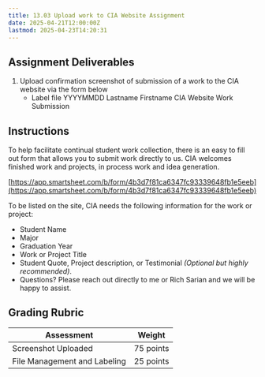```yaml
---
title: 13.03 Upload work to CIA Website Assignment
date: 2025-04-21T12:00:00Z
lastmod: 2025-04-23T14:20:31
---
```


## Assignment Deliverables

1. Upload confirmation screenshot of submission of a work to the CIA website via the form below
   - Label file YYYYMMDD Lastname Firstname CIA Website Work Submission

## Instructions

To help facilitate continual student work collection, there is an easy to fill out form that allows you to submit work directly to us. CIA welcomes finished work and projects, in process work and idea generation.

[https://app.smartsheet.com/b/form/4b3d7f81ca6347fc93339648fb1e5eeb](https://app.smartsheet.com/b/form/4b3d7f81ca6347fc93339648fb1e5eeb)

To be listed on the site, CIA needs the following information for the work or project:

- Student Name
- Major
- Graduation Year
- Work or Project Title
- Student Quote, Project description, or Testimonial _(Optional but highly recommended)_.
- Questions? Please reach out directly to me or Rich Sarian and we will be happy to assist.

## Grading Rubric

<div class="responsive-table-markdown">

| Assessment                   | Weight    |
| ---------------------------- | --------- |
| Screenshot Uploaded          | 75 points |
| File Management and Labeling | 25 points |

</div>
